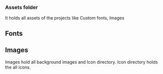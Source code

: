 ### Assets folder

It holds all assets of the projects like Custom fonts, Images

## Fonts

## Images

Images hold all background images and Icon directory. Icon directory holds the all icons.
